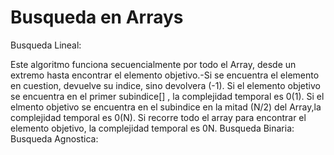 # Busqueda en Arrays
Busqueda Lineal:

Este algoritmo funciona secuencialmente por todo el Array, desde un extremo hasta encontrar el elemento objetivo.-Si se encuentra el elemento en cuestion, devuelve su indice, sino devolvera (-1).
Si el elemento objetivo se encuentra en el primer subindice[] , la complejidad temporal es 0(1). Si el elmento objetivo se encuentra en el subindice en la mitad (N/2) del Array,la complejidad temporal es 0(N).
Si recorre todo el array para encontrar el elemento objetivo, la complejidad temporal es 0N.
Busqueda Binaria:
Busqueda Agnostica:
